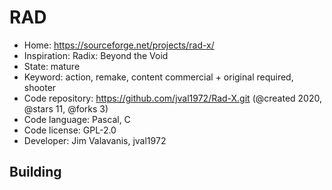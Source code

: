 # RAD

- Home: https://sourceforge.net/projects/rad-x/
- Inspiration: Radix: Beyond the Void
- State: mature
- Keyword: action, remake, content commercial + original required, shooter
- Code repository: https://github.com/jval1972/Rad-X.git (@created 2020, @stars 11, @forks 3)
- Code language: Pascal, C
- Code license: GPL-2.0
- Developer: Jim Valavanis, jval1972

## Building
